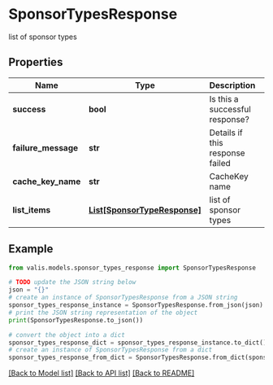 # SponsorTypesResponse

list of sponsor types

## Properties

Name | Type | Description | Notes
------------ | ------------- | ------------- | -------------
**success** | **bool** | Is this a successful response? | [optional] 
**failure_message** | **str** | Details if this response failed | [optional] 
**cache_key_name** | **str** | CacheKey name | [optional] 
**list_items** | [**List[SponsorTypeResponse]**](SponsorTypeResponse.md) | list of sponsor types | [optional] 

## Example

```python
from valis.models.sponsor_types_response import SponsorTypesResponse

# TODO update the JSON string below
json = "{}"
# create an instance of SponsorTypesResponse from a JSON string
sponsor_types_response_instance = SponsorTypesResponse.from_json(json)
# print the JSON string representation of the object
print(SponsorTypesResponse.to_json())

# convert the object into a dict
sponsor_types_response_dict = sponsor_types_response_instance.to_dict()
# create an instance of SponsorTypesResponse from a dict
sponsor_types_response_from_dict = SponsorTypesResponse.from_dict(sponsor_types_response_dict)
```
[[Back to Model list]](../README.md#documentation-for-models) [[Back to API list]](../README.md#documentation-for-api-endpoints) [[Back to README]](../README.md)


